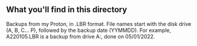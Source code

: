 ## What you'll find in this directory ##
Backups from my Proton, in .LBR format. File names start with the disk drive (A, B, C... P), followed by the backup date (YYMMDD). For example, A220105.LBR is a backup from drive A:, done on 05/01/2022.

